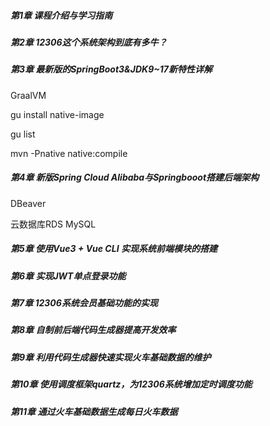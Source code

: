 ##### 第1章 课程介绍与学习指南

##### 第2章 12306这个系统架构到底有多牛？

##### 第3章 最新版的SpringBoot3&JDK9~17新特性详解

GraalVM

gu install native-image

gu list

mvn -Pnative native:compile 

##### 第4章 新版Spring Cloud Alibaba与Springbooot搭建后端架构

DBeaver

云数据库RDS MySQL

##### 第5章 使用Vue3 + Vue CLI 实现系统前端模块的搭建

##### 第6章 实现JWT单点登录功能

##### 第7章 12306系统会员基础功能的实现

##### 第8章 自制前后端代码生成器提高开发效率

##### 第9章 利用代码生成器快速实现火车基础数据的维护

##### 第10章 使用调度框架quartz，为12306系统增加定时调度功能

##### 第11章 通过火车基础数据生成每日火车数据
